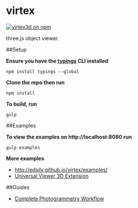 # virtex

[![virtex3d on npm](https://img.shields.io/npm/v/virtex3d.svg?style=flat)](https://www.npmjs.com/package/virtex3d)

three.js object viewer.

##Setup

**Ensure you have the [typings](https://github.com/typings/typings) CLI installed**

    npm install typings --global

**Clone the repo then run**

    npm install

**To build, run**

    gulp

##Examples

**To view the examples on http://localhost:8080 run**

    gulp examples

**More examples**

- http://edsilv.github.io/virtex/examples/
- [Universal Viewer 3D Extension](http://universalviewer.io/examples/?manifest=http%3A%2F%2Ffiles.universalviewer.io%2Fmanifests%2Fnelis%2Fecorche.json)
 
##Guides

- [Complete Photogrammetry Workflow](https://www.gitbook.com/book/sophiedixon/photogrammetry-guide/details)

